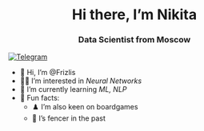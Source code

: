 <div id="header" align="center">
  <h1>Hi there, I’m Nikita</h1>
  <h3>Data Scientist from Moscow</h3>
</div>

<div id="socials" align=""center">
  <a href="http://t.me/@frizlis">
    <img src="https://img.shields.io/badge/Telegram-blue?style=for-the-badge&logo=telegram&logoColor=white" alt="Telegram"/>
  </a>
</div>


- 👋 Hi, I’m @Frizlis
- 🧑‍🔬 I’m interested in *Neural Networks*
- 🌱 I’m currently learning *ML, NLP*
- 🎃 Fun facts:
  - ♟️ I’m also keen on boardgames
  - 🤺 I’s fencer in the past
